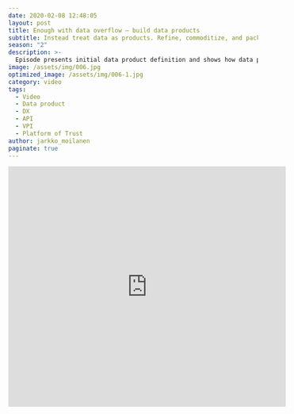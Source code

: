 ```yaml
---
date: 2020-02-08 12:48:05
layout: post
title: Enough with data overflow – build data products 
subtitle: Instead treat data as products. Refine, commoditize, and package it for internal and public consumption.
season: "2"
description: >-
  Episode presents initial data product definition and shows how data products and APIs are related. The signifigance of DX is also included. In the episodet you are introduced briefly to the Platform of Trust as an example of data product platform. 
image: /assets/img/006.jpg
optimized_image: /assets/img/006-1.jpg
category: video
tags:
  - Video
  - Data product
  - DX
  - API
  - VPI
  - Platform of Trust
author: jarkko_moilanen
paginate: true
---
```


<iframe width="560" height="485" src="https://www.youtube.com/embed/KxPeXmpjs1I" frameborder="0" allow="accelerometer; autoplay; encrypted-media; gyroscope; picture-in-picture" allowfullscreen></iframe>
